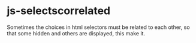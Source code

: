 # js-selectscorrelated
Sometimes the choices in html selectors must be related to each other, so that some hidden and others are displayed, this make it.
